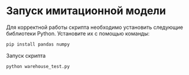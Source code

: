 # Запуск имитационной модели

Для корректной работы скрипта необходимо установить следующие библиотеки Python. Установите их с помощью команды:

```bash
pip install pandas numpy
```

Запуск скрипта

```bash
python warehouse_test.py
```

